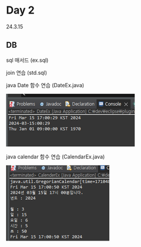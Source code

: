 # Day 2
24.3.15

## DB

sql 매서드 (ex.sql)

join 연습 (std.sql)

java Date 함수 연습 (DateEx.java)

![이미지](./img/date.PNG)

java calendar 함수 연습 (CalendarEx.java)

![이미지](./img/calendar.PNG)

